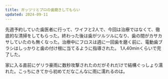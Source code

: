 ```yaml
---
title: ガッツリとプロの歯磨きしてもらい
updated: 2024-09-11
---
```


先週予約していた歯医者に行って、ワイフと2人で、今回は治療ではなくて、徹底的な清掃をしてもらった。終わった後は歯がツルツルになり、歯の間がカサカサしていたのも無くなった。治療中にフロスは週に一回歯を磨く前に、電動歯ブラシはしっかりと歯の付け根に当てるように指導された。
1人40minくらいで完了した。

家に入る直前にゲリラ豪雨に数秒攻撃されたのだがそれだけで結構ぐっしょり濡れた。こっちにきてから初めてだなこんなに雨に濡れるのは。
